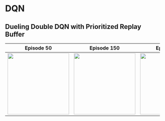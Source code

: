 # DQN

Dueling Double DQN with Prioritized Replay Buffer
--------------------------------------
Episode 50 | Episode 150 | Episode 750
---------- | ----------- | -----------
<img src = "/Pong/DuelingDoubleDQNGifs/eval_ep_50_step_51540.gif" width = 200 /> | <img src = "/Pong/DuelingDoubleDQNGifs/eval_ep_150_step_312995.gif" width = 200 /> | <img src = "/Pong/DuelingDoubleDQNGifs/eval_ep_750_step_1730869.gif" width = 200 />
